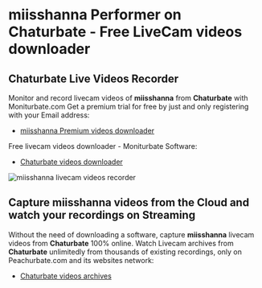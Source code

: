 # miisshanna Performer on Chaturbate - Free LiveCam videos downloader

## Chaturbate Live Videos Recorder

Monitor and record livecam videos of **miisshanna** from **Chaturbate** with Moniturbate.com
Get a premium trial for free by just and only registering with your Email address:
* [miisshanna Premium videos downloader](https://moniturbate.com/request-demo-licence-key.html)

Free livecam videos downloader - Moniturbate Software:
* [Chaturbate videos downloader](https://moniturbate.com/moniturbate-download-software.html)

![miisshanna livecam videos recorder](https://peachurnet.com/templates/moniturbate-software.png)


## Capture miisshanna videos from the Cloud and watch your recordings on Streaming

Without the need of downloading a software, capture **miisshanna** livecam videos from **Chaturbate** 100% online.
Watch Livecam archives from **Chaturbate** unlimitedly from thousands of existing recordings, only on Peachurbate.com and its websites network:
* [Chaturbate videos archives](https://peachurnet.com/)